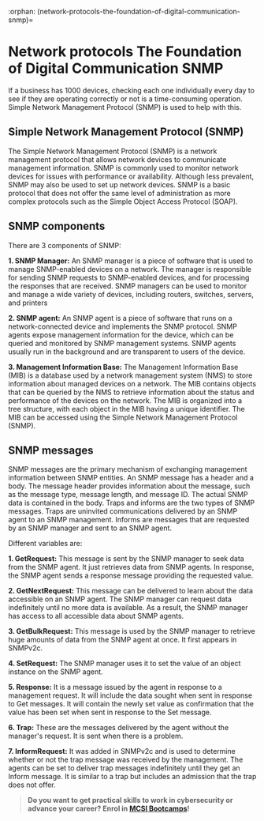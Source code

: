 :orphan:
(network-protocols-the-foundation-of-digital-communication-snmp)=
# Network protocols The Foundation of Digital Communication SNMP
 
If a business has 1000 devices, checking each one individually every day to see if they are operating correctly or not is a time-consuming operation. Simple Network Management Protocol (SNMP) is used to help with this.

## Simple Network Management Protocol (SNMP)

The Simple Network Management Protocol (SNMP) is a network management protocol that allows network devices to communicate management information. SNMP is commonly used to monitor network devices for issues with performance or availability. Although less prevalent, SNMP may also be used to set up network devices. SNMP is a basic protocol that does not offer the same level of administration as more complex protocols such as the Simple Object Access Protocol (SOAP).

## SNMP components

There are 3 components of SNMP:

**1. SNMP Manager:** An SNMP manager is a piece of software that is used to manage SNMP-enabled devices on a network. The manager is responsible for sending SNMP requests to SNMP-enabled devices, and for processing the responses that are received. SNMP managers can be used to monitor and manage a wide variety of devices, including routers, switches, servers, and printers

**2. SNMP agent:** An SNMP agent is a piece of software that runs on a network-connected device and implements the SNMP protocol. SNMP agents expose management information for the device, which can be queried and monitored by SNMP management systems. SNMP agents usually run in the background and are transparent to users of the device.

**3. Management Information Base:** The Management Information Base (MIB) is a database used by a network management system (NMS) to store information about managed devices on a network. The MIB contains objects that can be queried by the NMS to retrieve information about the status and performance of the devices on the network. The MIB is organized into a tree structure, with each object in the MIB having a unique identifier. The MIB can be accessed using the Simple Network Management Protocol (SNMP).

## SNMP messages

SNMP messages are the primary mechanism of exchanging management information between SNMP entities. An SNMP message has a header and a body. The message header provides information about the message, such as the message type, message length, and message ID. The actual SNMP data is contained in the body. Traps and informs are the two types of SNMP messages. Traps are uninvited communications delivered by an SNMP agent to an SNMP management. Informs are messages that are requested by an SNMP manager and sent to an SNMP agent.

Different variables are:

**1. GetRequest:** This message is sent by the SNMP manager to seek data from the SNMP agent. It just retrieves data from SNMP agents. In response, the SNMP agent sends a response message providing the requested value.

**2. GetNextRequest:** This message can be delivered to learn about the data accessible on an SNMP agent. The SNMP manager can request data indefinitely until no more data is available. As a result, the SNMP manager has access to all accessible data about SNMP agents.

**3. GetBulkRequest:** This message is used by the SNMP manager to retrieve huge amounts of data from the SNMP agent at once. It first appears in SNMPv2c.

**4. SetRequest:** The SNMP manager uses it to set the value of an object instance on the SNMP agent.

**5. Response:** It is a message issued by the agent in response to a management request. It will include the data sought when sent in response to Get messages. It will contain the newly set value as confirmation that the value has been set when sent in response to the Set message.

**6. Trap:** These are the messages delivered by the agent without the manager's request. It is sent when there is a problem.

**7. InformRequest:** It was added in SNMPv2c and is used to determine whether or not the trap message was received by the management. The agents can be set to deliver trap messages indefinitely until they get an Inform message. It is similar to a trap but includes an admission that the trap does not offer.

> **Do you want to get practical skills to work in cybersecurity or advance your career? Enrol in [MCSI Bootcamps](https://www.mosse-institute.com/bootcamps.html)!**